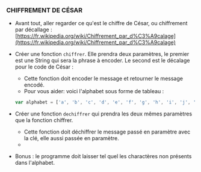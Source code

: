 ### CHIFFREMENT DE CÉSAR

* Avant tout, aller regarder ce qu'est le chiffre de César, ou chiffrement par décallage : [https://fr.wikipedia.org/wiki/Chiffrement_par_d%C3%A9calage](https://fr.wikipedia.org/wiki/Chiffrement_par_d%C3%A9calage)

* Créer une fonction `chiffrer`. Elle prendra deux paramètres,  le premier est une String qui sera la phrase à encoder. Le second est le décalage pour le code de César :
  * Cette fonction doit encoder le message et retourner le message encodé.
  * Pour vous aider: voici l'alphabet sous forme de tableau :
  ```js
  var alphabet = ['a', 'b', 'c', 'd', 'e', 'f', 'g', 'h', 'i', 'j', 'k', 'l', 'm', 'n', 'o', 'p', 'q', 'r', 's', 't', 'u', 'v', 'w', 'x', 'y', 'z'];
  ```
* Créer une fonction `dechiffrer` qui prendra les deux mêmes paramètres que la fonction chiffrer.
  * Cette fonction doit déchiffrer le message passé en paramètre avec la clé, elle aussi passée en paramètre.
  * 
  
* Bonus : le programme doit laisser tel quel les charactères non présents dans l'alphabet.
